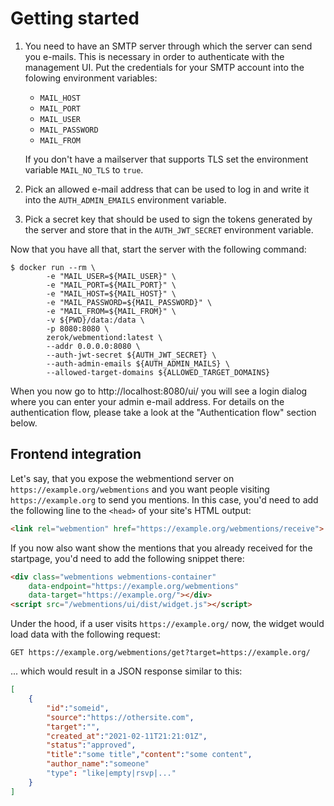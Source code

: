 # Getting started

1. You need to have an SMTP server through which the server can send you
   e-mails. This is necessary in order to authenticate with the management UI.
   Put the credentials for your SMTP account into the folowing environment
   variables:

   - `MAIL_HOST`
   - `MAIL_PORT`
   - `MAIL_USER`
   - `MAIL_PASSWORD`
   - `MAIL_FROM`

   If you don't have a mailserver that supports TLS set the environment
   variable `MAIL_NO_TLS` to `true`.

2. Pick an allowed e-mail address that can be used to log in and write it into
   the `AUTH_ADMIN_EMAILS` environment variable.

3. Pick a secret key that should be used to sign the tokens generated by the
   server and store that in the `AUTH_JWT_SECRET` environment variable. 

Now that you have all that, start the server with the following command:

```
$ docker run --rm \
		-e "MAIL_USER=${MAIL_USER}" \
		-e "MAIL_PORT=${MAIL_PORT}" \
		-e "MAIL_HOST=${MAIL_HOST}" \
		-e "MAIL_PASSWORD=${MAIL_PASSWORD}" \
		-e "MAIL_FROM=${MAIL_FROM}" \
		-v ${PWD}/data:/data \
		-p 8080:8080 \
		zerok/webmentiond:latest \
		--addr 0.0.0.0:8080 \
		--auth-jwt-secret ${AUTH_JWT_SECRET} \
		--auth-admin-emails ${AUTH_ADMIN_MAILS} \
		--allowed-target-domains ${ALLOWED_TARGET_DOMAINS}
```

When you now go to http://localhost:8080/ui/ you will see a login dialog where
you can enter your admin e-mail address. For details on the authentication
flow, please take a look at the "Authentication flow" section below.

## Frontend integration

Let's say, that you expose the webmentiond server on
`https://example.org/webmentions` and you want people visiting
`https://example.org` to send you mentions. In this case, you'd need to add the
following line to the `<head>` of your site's HTML output:

```html
<link rel="webmention" href="https://example.org/webmentions/receive">
```

If you now also want show the mentions that you already received for the
startpage, you'd need to add the following snippet there:

```html
<div class="webmentions webmentions-container"
    data-endpoint="https://example.org/webmentions"
    data-target="https://example.org/"></div>
<script src="/webmentions/ui/dist/widget.js"></script>
```

Under the hood, if a user visits `https://example.org/` now, the widget would
load data with the following request:

```
GET https://example.org/webmentions/get?target=https://example.org/
```

... which would result in a JSON response similar to this:

```json
[
    {
        "id":"someid",
        "source":"https://othersite.com",
        "target":"",
        "created_at":"2021-02-11T21:21:01Z",
        "status":"approved",
        "title":"some title","content":"some content",
        "author_name":"someone"
        "type": "like|empty|rsvp|..."
    }
]
```
